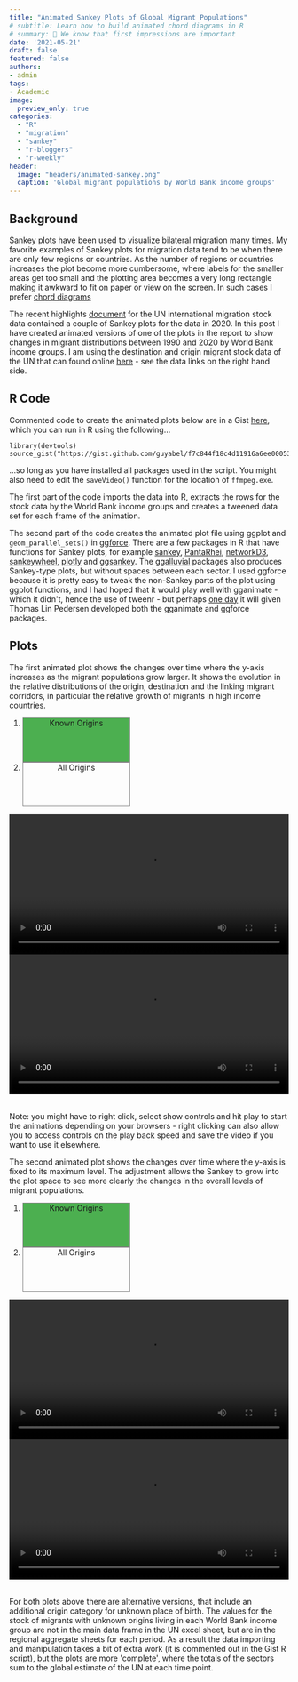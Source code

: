 ```yaml
---
title: "Animated Sankey Plots of Global Migrant Populations"
# subtitle: Learn how to build animated chord diagrams in R
# summary: 👋 We know that first impressions are important
date: '2021-05-21'
draft: false
featured: false
authors:
- admin
tags:
- Academic
image:
  preview_only: true
categories: 
  - "R"
  - "migration"
  - "sankey"
  - "r-bloggers"
  - "r-weekly"
header:
  image: "headers/animated-sankey.png"
  caption: 'Global migrant populations by World Bank income groups'
---
```


## Background

Sankey plots have been used to visualize bilateral migration many times. My favorite examples of Sankey plots for migration data tend to be when there are only few regions or countries. As the number of regions or countries increases the plot become more cumbersome, where labels for the smaller areas get too small and the plotting area becomes a very long rectangle making it awkward to fit on paper or view on the screen. In such cases I prefer [chord diagrams](https://guyabel.com/post/global-migrant-stocks/)

The recent highlights [document](https://www.un.org/development/desa/pd/sites/www.un.org.development.desa.pd/files/undesa_pd_2020_international_migration_highlights.pdf) for the UN international migration stock data contained a couple of Sankey plots for the data in 2020. In this post I have created animated versions of one of the plots in the report to show changes in migrant distributions between 1990 and 2020 by World Bank income groups. I am using the destination and origin migrant stock data of the UN that can found online [here](https://www.un.org/development/desa/pd/content/international-migrant-stock) - see the data links on the right hand side. 

## R Code

Commented code to create the animated plots below are in a Gist [here](https://gist.github.com/guyabel/f7c844f18c4d11916a6ee000532d0e8e), which you can run in R using the following... 

<pre class="r"><code>library(devtools)
source_gist("https://gist.github.com/guyabel/f7c844f18c4d11916a6ee000532d0e8e")
</code></pre>

...so long as you have installed all packages used in the script. You might also need to edit the `saveVideo()` function for the location of `ffmpeg.exe`. 

The first part of the code imports the data into R, extracts the rows for the stock data by the World Bank income groups and creates a tweened data set for each frame of the animation. 

The second part of the code creates the animated plot file using ggplot and `geom_parallel_sets()` in [ggforce](https://ggforce.data-imaginist.com/reference/geom_parallel_sets.html). There are a few packages in R that have functions for Sankey plots, for example [sankey](https://github.com/gaborcsardi/sankey#readme), [PantaRhei](https://cran.r-project.org/web/packages/PantaRhei/vignettes/panta-rhei.html), [networkD3](http://christophergandrud.github.io/networkD3/#sankey), [sankeywheel](https://cran.rstudio.com/web/packages/sankeywheel/vignettes/sankeywheel.html), [plotly](https://plotly.com/r/sankey-diagram/) and [ggsankey](https://github.com/davidsjoberg/ggsankey). The [ggalluvial](https://corybrunson.github.io/ggalluvial/) packages also produces Sankey-type plots, but without spaces between each sector. I used ggforce because it is pretty easy to tweak the non-Sankey parts of the plot using ggplot functions, and  I had hoped that it would play well with gganimate - which it didn't, hence the use of tweenr - but perhaps [one day](https://github.com/thomasp85/ggforce/issues/235) it will given Thomas Lin Pedersen developed both the gganimate and ggforce packages.

## Plots

The first animated plot shows the changes over time where the y-axis increases as the migrant populations grow larger. It shows the evolution in the relative distributions of the origin, destination and the linking migrant corridors, in particular the relative growth of migrants in high income countries. 

<style>
.carousel-indicators {
  bottom:-3%
}
.carousel-indicators > li,
.carousel-indicators > li.active{
    width: 40%;
    height: 2%;
    border-radius: 0;
    border: solid 1px grey;
    background: transparent;
    text-indent: 0;
    text-align: center;
}
.carousel-indicators > li.active {
    background: #4caf50;
}
video {
  /* override other styles to make responsive */
  width: 100%    !important;
  height: auto   !important;
  max-height: 720px
}
</style>

<div id="carousel_free" class="carousel slide">
  <ol class="carousel-indicators">
    <li data-target="#carousel_free" data-slide-to="0" class="active">Known Origins</li>
    <li data-target="#carousel_free" data-slide-to="1">All Origins</li>
  </ol>
  <div class="carousel-inner">
    <div class="carousel-item active">
      <video loop="loop" controls>
        <source src="abel_free.mp4" type="video/mp4" />
      </video>
    </div>
    <div class="carousel-item">
      <video loop="loop" controls>
        <source src="abel_free_unknown.mp4" type="video/mp4" />
      </video>
    </div>
  </div>
</div>
<br>

Note: you might have to right click, select show controls and hit play to start the animations depending on your browsers - right clicking can also allow you to access controls on the play back speed and save the video if you want to use it elsewhere.

The second animated plot shows the changes over time where the y-axis is fixed to its maximum level. The adjustment allows the Sankey to grow into the plot space to see more clearly the changes in the overall levels of migrant populations. 

<div id="carousel_forced2" class="carousel slide">
  <ol class="carousel-indicators">
    <li data-target="#carousel_forced2" data-slide-to="0" class="active">Known Origins</li>
    <li data-target="#carousel_forced2" data-slide-to="1">All Origins</li>
  </ol>
  <div class="carousel-inner">
    <div class="carousel-item active">
      <video loop="loop" controls>
        <source src="abel_fixed.mp4" type="video/mp4" />
      </video>
    </div>
    <div class="carousel-item">
      <video loop="loop" controls>
        <source src="abel_fixed_unknown.mp4" type="video/mp4" />
      </video>
    </div>
  </div>
</div>
<br>

For both plots above there are alternative versions, that include an additional origin category for unknown place of birth. The values for the stock of migrants with unknown origins living in each World Bank income group are not in the main data frame in the UN excel sheet, but are in the regional aggregate sheets for each period. As a result the data importing and manipulation takes a bit of extra work (it is commented out in the Gist R script), but the plots are more 'complete', where the totals of the sectors sum to the global estimate of the UN at each time point. 
